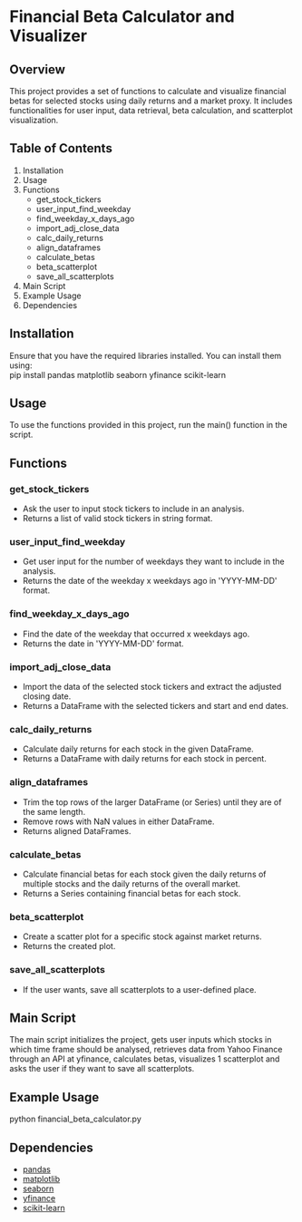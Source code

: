 # Financial Beta Calculator and Visualizer

## Overview
This project provides a set of functions to calculate and visualize financial betas for selected stocks using daily returns and a market proxy. It includes functionalities for user input, data retrieval, beta calculation, and scatterplot visualization.

## Table of Contents
1. Installation
2. Usage
3. Functions
    - get_stock_tickers
    - user_input_find_weekday
    - find_weekday_x_days_ago
    - import_adj_close_data
    - calc_daily_returns
    - align_dataframes
    - calculate_betas
    - beta_scatterplot
    - save_all_scatterplots
4. Main Script
5. Example Usage
6. Dependencies

## Installation
Ensure that you have the required libraries installed. You can install them using: <br>
pip install pandas matplotlib seaborn yfinance scikit-learn


## Usage
To use the functions provided in this project, run the main() function in the script.

## Functions

### get_stock_tickers
- Ask the user to input stock tickers to include in an analysis.
- Returns a list of valid stock tickers in string format.

### user_input_find_weekday
- Get user input for the number of weekdays they want to include in the analysis.
- Returns the date of the weekday x weekdays ago in 'YYYY-MM-DD' format.

### find_weekday_x_days_ago
- Find the date of the weekday that occurred x weekdays ago.
- Returns the date in 'YYYY-MM-DD' format.

### import_adj_close_data
- Import the data of the selected stock tickers and extract the adjusted closing date.
- Returns a DataFrame with the selected tickers and start and end dates.

### calc_daily_returns
- Calculate daily returns for each stock in the given DataFrame.
- Returns a DataFrame with daily returns for each stock in percent.

### align_dataframes
- Trim the top rows of the larger DataFrame (or Series) until they are of the same length.
- Remove rows with NaN values in either DataFrame.
- Returns aligned DataFrames.

### calculate_betas
- Calculate financial betas for each stock given the daily returns of multiple stocks and the daily returns of the overall market.
- Returns a Series containing financial betas for each stock.

### beta_scatterplot
- Create a scatter plot for a specific stock against market returns.
- Returns the created plot.

### save_all_scatterplots
- If the user wants, save all scatterplots to a user-defined place.

## Main Script
The main script initializes the project, gets user inputs which stocks in which time frame should be analysed, retrieves data from Yahoo Finance through an API at yfinance, calculates betas, visualizes 1 scatterplot and asks the user if they want to save all scatterplots.

## Example Usage
python financial_beta_calculator.py

## Dependencies
- [pandas](https://pandas.pydata.org/docs/)
- [matplotlib](https://matplotlib.org/stable/index.html)
- [seaborn](https://seaborn.pydata.org/)
- [yfinance](https://pypi.org/project/yfinance/)
- [scikit-learn](https://scikit-learn.org/stable/)
